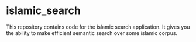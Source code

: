 # islamic_search
This repository contains code for the islamic search application. It gives you the ability to make efficient semantic search over some islamic corpus.

